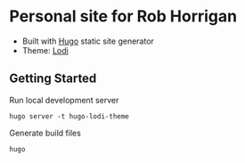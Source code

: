 # Personal site for Rob Horrigan

- Built with [Hugo](https://gohugo.io/) static site generator
- Theme: [Lodi](https://github.com/xaviablaza/hugo-lodi-theme)

## Getting Started

Run local development server
```
hugo server -t hugo-lodi-theme
```

Generate build files
```
hugo
```
